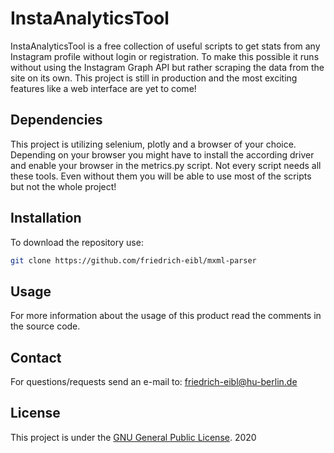 # InstaAnalyticsTool

InstaAnalyticsTool is a free collection of useful scripts to get stats from any Instagram profile without login or registration. To make this possible it runs without using the Instagram Graph API but rather scraping the data from the site on its own. This project is still in production and the most exciting features like a web interface are yet to come!

## Dependencies
This project is utilizing selenium, plotly and a browser of your choice. Depending on your browser you might have to install the according driver and enable your browser in the metrics.py script. Not every script needs all these tools. Even without them you will be able to use most of the scripts but not the whole project! 

## Installation

To download the repository use: 
```bash 
git clone https://github.com/friedrich-eibl/mxml-parser
```


## Usage

For more information about the usage of this product read the comments in the source code. 
## Contact
For questions/requests send an e-mail to: friedrich-eibl@hu-berlin.de

## License
This project is under the [GNU General Public License](License). 2020
